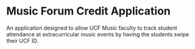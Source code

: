 # Music Forum Credit Application

An application designed to allow UCF Music faculty to track student attendance at extracurricular music events by having the students swipe their UCF ID.